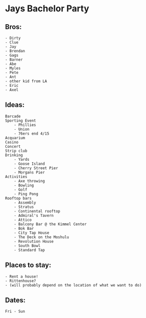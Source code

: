 # Jays Bachelor Party

## Bros:

	- Dirty
	- Clue
	- Jay
	- Brendan
	- Gags
	- Barner
	- Abe
	- Myles
	- Pete
	- Ant
	- other kid from LA
	- Eric
	- Axel


## Ideas:
	Barcade
	Sporting Event
		- Phillies
		- Union
		- 76ers end 4/15
	Acquarium
	Casino
	Concert
	Strip club
	Drinking
		- Yards
		- Goose Island
		- Cherry Street Pier
		- Morgans Pier
	Activities
		- Axe throwing
		- Bowling
		- Golf
		- Ping Pong
	Rooftop bars
		- Assembly
		- Stratus
		- Continental rooftop
		- Admiral's Tavern
		- Attico
		- Balcony Bar @ the Kimmel Center
		- Bok Bar
		- City Tap House
		- The Deck on the Moshulu
		- Revolution House
		- South Bowl
		- Standard Tap

## Places to stay:
	- Rent a house!
	- Rittenhouse?
	- (will probably depend on the location of what we want to do)

## Dates:

	Fri - Sun